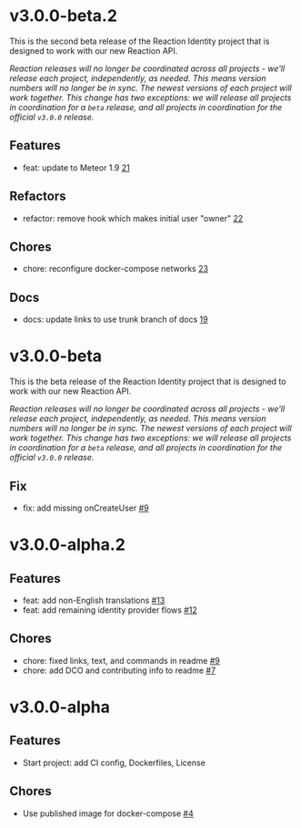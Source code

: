 # v3.0.0-beta.2

This is the second beta release of the Reaction Identity project that is designed to work with our new Reaction API.

*Reaction releases will no longer be coordinated across all projects - we'll release each project, independently, as needed. This means version numbers will no longer be in sync. The newest versions of each project will work together. This change has two exceptions: we will release all projects in coordination for a `beta` release, and all projects in coordination for the official `v3.0.0` release.*

## Features

- feat: update to Meteor 1.9 [21](https://github.com/reactioncommerce/reaction-identity/pull/21)

## Refactors

- refactor: remove hook which makes initial user "owner" [22](https://github.com/reactioncommerce/reaction-identity/pull/22)

## Chores

- chore: reconfigure docker-compose networks [23](https://github.com/reactioncommerce/reaction-identity/pull/23)

## Docs

- docs: update links to use trunk branch of docs [19](https://github.com/reactioncommerce/reaction-identity/pull/19)

# v3.0.0-beta

This is the beta release of the Reaction Identity project that is designed to work with our new Reaction API.

*Reaction releases will no longer be coordinated across all projects - we'll release each project, independently, as needed. This means version numbers will no longer be in sync. The newest versions of each project will work together. This change has two exceptions: we will release all projects in coordination for a `beta` release, and all projects in coordination for the official `v3.0.0` release.*

## Fix

- fix: add missing onCreateUser [#9](https://github.com/reactioncommerce/reaction-identity/pull/14)

# v3.0.0-alpha.2

## Features

- feat: add non-English translations [#13](https://github.com/reactioncommerce/reaction-identity/pull/13)
- feat: add remaining identity provider flows [#12](https://github.com/reactioncommerce/reaction-identity/pull/12)

## Chores

- chore: fixed links, text, and commands in readme [#9](https://github.com/reactioncommerce/reaction-identity/pull/9)
- chore: add DCO and contributing info to readme [#7](https://github.com/reactioncommerce/reaction-identity/pull/7)

# v3.0.0-alpha

## Features

- Start project: add CI config, Dockerfiles, License

## Chores

- Use published image for docker-compose [#4](https://github.com/reactioncommerce/reaction-identity/pull/4)
